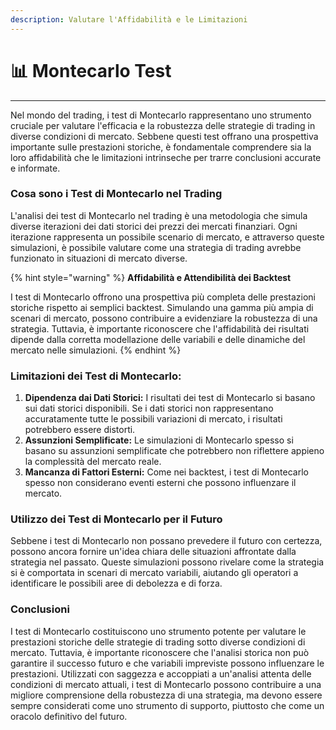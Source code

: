 ```yaml
---
description: Valutare l'Affidabilità e le Limitazioni
---
```


# 📊 Montecarlo Test

***

Nel mondo del trading, i test di Montecarlo rappresentano uno strumento cruciale per valutare l'efficacia e la robustezza delle strategie di trading in diverse condizioni di mercato. Sebbene questi test offrano una prospettiva importante sulle prestazioni storiche, è fondamentale comprendere sia la loro affidabilità che le limitazioni intrinseche per trarre conclusioni accurate e informate.

### **Cosa sono i Test di Montecarlo nel Trading**

L'analisi dei test di Montecarlo nel trading è una metodologia che simula diverse iterazioni dei dati storici dei prezzi dei mercati finanziari. Ogni iterazione rappresenta un possibile scenario di mercato, e attraverso queste simulazioni, è possibile valutare come una strategia di trading avrebbe funzionato in situazioni di mercato diverse.

{% hint style="warning" %}
**Affidabilità e Attendibilità dei Backtest**

I test di Montecarlo offrono una prospettiva più completa delle prestazioni storiche rispetto ai semplici backtest. Simulando una gamma più ampia di scenari di mercato, possono contribuire a evidenziare la robustezza di una strategia. Tuttavia, è importante riconoscere che l'affidabilità dei risultati dipende dalla corretta modellazione delle variabili e delle dinamiche del mercato nelle simulazioni.
{% endhint %}

### **Limitazioni dei Test di Montecarlo:**

1. **Dipendenza dai Dati Storici:** I risultati dei test di Montecarlo si basano sui dati storici disponibili. Se i dati storici non rappresentano accuratamente tutte le possibili variazioni di mercato, i risultati potrebbero essere distorti.
2. **Assunzioni Semplificate:** Le simulazioni di Montecarlo spesso si basano su assunzioni semplificate che potrebbero non riflettere appieno la complessità del mercato reale.
3. **Mancanza di Fattori Esterni:** Come nei backtest, i test di Montecarlo spesso non considerano eventi esterni che possono influenzare il mercato.

### **Utilizzo dei Test di Montecarlo per il Futuro**

Sebbene i test di Montecarlo non possano prevedere il futuro con certezza, possono ancora fornire un'idea chiara delle situazioni affrontate dalla strategia nel passato. Queste simulazioni possono rivelare come la strategia si è comportata in scenari di mercato variabili, aiutando gli operatori a identificare le possibili aree di debolezza e di forza.

### **Conclusioni**

I test di Montecarlo costituiscono uno strumento potente per valutare le prestazioni storiche delle strategie di trading sotto diverse condizioni di mercato. Tuttavia, è importante riconoscere che l'analisi storica non può garantire il successo futuro e che variabili impreviste possono influenzare le prestazioni. Utilizzati con saggezza e accoppiati a un'analisi attenta delle condizioni di mercato attuali, i test di Montecarlo possono contribuire a una migliore comprensione della robustezza di una strategia, ma devono essere sempre considerati come uno strumento di supporto, piuttosto che come un oracolo definitivo del futuro.
